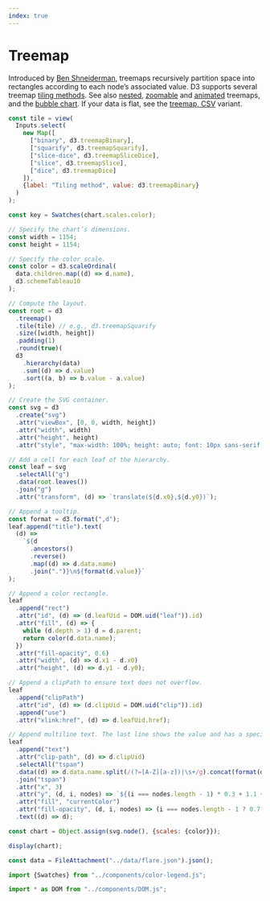 ```yaml
---
index: true
---
```


# Treemap

Introduced by [Ben Shneiderman](http://www.cs.umd.edu/hcil/treemap-history/), treemaps recursively partition space into rectangles according to each node’s associated value. D3 supports several treemap [tiling methods](https://d3js.org/d3-hierarchy/treemap#treemap-tiling). See also [nested](https://observablehq.com/@d3/nested-treemap), [zoomable](https://observablehq.com/@d3/zoomable-treemap) and [animated](https://observablehq.com/@d3/animated-treemap) treemaps, and the [bubble chart](https://observablehq.com/@d3/bubble-chart/2?intent=fork). If your data is flat, see the [treemap, CSV](https://observablehq.com/@d3/treemap-stratify?intent=fork) variant.

```js
const tile = view(
  Inputs.select(
    new Map([
      ["binary", d3.treemapBinary],
      ["squarify", d3.treemapSquarify],
      ["slice-dice", d3.treemapSliceDice],
      ["slice", d3.treemapSlice],
      ["dice", d3.treemapDice]
    ]),
    {label: "Tiling method", value: d3.treemapBinary}
  )
);
```

```js
const key = Swatches(chart.scales.color);
```

```js echo
// Specify the chart’s dimensions.
const width = 1154;
const height = 1154;

// Specify the color scale.
const color = d3.scaleOrdinal(
  data.children.map((d) => d.name),
  d3.schemeTableau10
);

// Compute the layout.
const root = d3
  .treemap()
  .tile(tile) // e.g., d3.treemapSquarify
  .size([width, height])
  .padding(1)
  .round(true)(
  d3
    .hierarchy(data)
    .sum((d) => d.value)
    .sort((a, b) => b.value - a.value)
);

// Create the SVG container.
const svg = d3
  .create("svg")
  .attr("viewBox", [0, 0, width, height])
  .attr("width", width)
  .attr("height", height)
  .attr("style", "max-width: 100%; height: auto; font: 10px sans-serif;");

// Add a cell for each leaf of the hierarchy.
const leaf = svg
  .selectAll("g")
  .data(root.leaves())
  .join("g")
  .attr("transform", (d) => `translate(${d.x0},${d.y0})`);

// Append a tooltip.
const format = d3.format(",d");
leaf.append("title").text(
  (d) =>
    `${d
      .ancestors()
      .reverse()
      .map((d) => d.data.name)
      .join(".")}\n${format(d.value)}`
);

// Append a color rectangle.
leaf
  .append("rect")
  .attr("id", (d) => (d.leafUid = DOM.uid("leaf")).id)
  .attr("fill", (d) => {
    while (d.depth > 1) d = d.parent;
    return color(d.data.name);
  })
  .attr("fill-opacity", 0.6)
  .attr("width", (d) => d.x1 - d.x0)
  .attr("height", (d) => d.y1 - d.y0);

// Append a clipPath to ensure text does not overflow.
leaf
  .append("clipPath")
  .attr("id", (d) => (d.clipUid = DOM.uid("clip")).id)
  .append("use")
  .attr("xlink:href", (d) => d.leafUid.href);

// Append multiline text. The last line shows the value and has a specific formatting.
leaf
  .append("text")
  .attr("clip-path", (d) => d.clipUid)
  .selectAll("tspan")
  .data((d) => d.data.name.split(/(?=[A-Z][a-z])|\s+/g).concat(format(d.value)))
  .join("tspan")
  .attr("x", 3)
  .attr("y", (d, i, nodes) => `${(i === nodes.length - 1) * 0.3 + 1.1 + i * 0.9}em`)
  .attr("fill", "currentColor")
  .attr("fill-opacity", (d, i, nodes) => (i === nodes.length - 1 ? 0.7 : null))
  .text((d) => d);

const chart = Object.assign(svg.node(), {scales: {color}});

display(chart);
```

```js echo
const data = FileAttachment("../data/flare.json").json();
```

```js echo
import {Swatches} from "../components/color-legend.js";
```

```js echo
import * as DOM from "../components/DOM.js";
```
